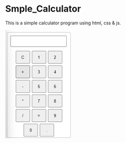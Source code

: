 # Smple_Calculator
This is a simple calculator program using html, css &amp; js.

![alt text](<snippet of simple_calculator.png>)